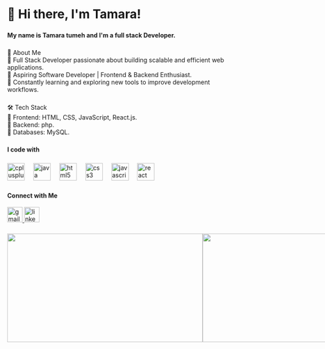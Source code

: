<h1 align="left">👋 Hi there, I'm Tamara!</h1>

###

<h4 align="left">My name is Tamara tumeh and I'm a full stack Developer.</h4>

###

<p align="left">🚀 About Me<br>🔹 Full Stack Developer passionate about building scalable and efficient web applications.<br>🔹 Aspiring Software Developer | Frontend & Backend Enthusiast.<br>🔹 Constantly learning and exploring new tools to improve development workflows.</p>

###

<p align="left">🛠️ Tech Stack<br>🔹 Frontend: HTML, CSS, JavaScript, React.js.<br>🔹 Backend: php.<br>🔹 Databases:  MySQL.</p>

###

<h4 align="left">I code with</h4>

###

<div align="left">
  <img src="https://cdn.jsdelivr.net/gh/devicons/devicon/icons/cplusplus/cplusplus-original.svg" height="40" alt="cplusplus logo"  />
  <img width="12" />
  <img src="https://cdn.jsdelivr.net/gh/devicons/devicon/icons/java/java-original.svg" height="40" alt="java logo"  />
  <img width="12" />
  <img src="https://cdn.jsdelivr.net/gh/devicons/devicon/icons/html5/html5-original.svg" height="40" alt="html5 logo"  />
  <img width="12" />
  <img src="https://cdn.jsdelivr.net/gh/devicons/devicon/icons/css3/css3-original.svg" height="40" alt="css3 logo"  />
  <img width="12" />
  <img src="https://cdn.jsdelivr.net/gh/devicons/devicon/icons/javascript/javascript-original.svg" height="40" alt="javascript logo"  />
  <img width="12" />
  <img src="https://cdn.jsdelivr.net/gh/devicons/devicon/icons/react/react-original.svg" height="40" alt="react logo"  />
</div>

###
<h4 align="left">Connect with Me</h4>
<div align="left">
    <a href="mailto:tamaratumeh5@gmail.com" target="_blank">
  <img src="https://img.shields.io/static/v1?message=Gmail&logo=gmail&label=&color=D14836&logoColor=white&labelColor=&style=for-the-badge" height="35" alt="gmail logo"  />
        </a>
  <a href="https://www.linkedin.com/in/tamara-tumeh-558678350/" target="_blank">
    <img src="https://img.shields.io/static/v1?message=LinkedIn&logo=linkedin&label=&color=0077B5&logoColor=white&labelColor=&style=for-the-badge" height="35" alt="linkedin logo" />
  </a>
</div>

### 

<div style="display: flex; align-items: center;">
  <img src="https://github-readme-stats.vercel.app/api?username=tamaratumeh&show_icons=true&theme=radical&hide_border=true&rank_icon=github" width="450" height="250"/>
  <img src="https://github-readme-stats.vercel.app/api/top-langs/?username=tamaratumeh&layout=compact&theme=radical&hide_border=true&card_width=450" width="450" height="250"/>
</div>





